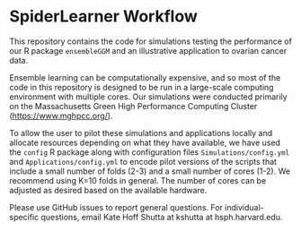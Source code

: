 # SpiderLearner Workflow

This repository contains the code for simulations testing the performance of our R package `ensembleGGM` and an illustrative application to ovarian cancer data. 

Ensemble learning can be computationally expensive, and so most of the code in this repository is designed to be run in a large-scale computing environment with multiple cores. Our simulations were conducted primarily on the Massachusetts Green High Performance Computing Cluster (https://www.mghpcc.org/). 

To allow the user to pilot these simulations and applications locally and allocate resources depending on what they have available, we have used the `config` R package along with configuration files `Simulations/config.yml` and `Applications/config.yml` to encode pilot versions of the scripts that include a small number of folds (2-3) and a small number of cores (1-2). We recommend using K=10 folds in general. The number of cores can be adjusted as desired based on the available hardware.  

Please use GitHub issues to report general questions. For individual-specific questions, email Kate Hoff Shutta at kshutta at hsph.harvard.edu.

